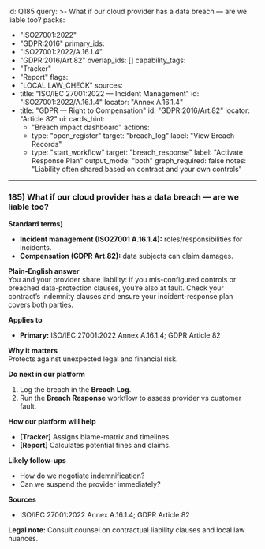 id: Q185
query: >-
  What if our cloud provider has a data breach — are we liable too?
packs:
  - "ISO27001:2022"
  - "GDPR:2016"
primary_ids:
  - "ISO27001:2022/A.16.1.4"
  - "GDPR:2016/Art.82"
overlap_ids: []
capability_tags:
  - "Tracker"
  - "Report"
flags:
  - "LOCAL LAW_CHECK"
sources:
  - title: "ISO/IEC 27001:2022 — Incident Management"
    id: "ISO27001:2022/A.16.1.4"
    locator: "Annex A.16.1.4"
  - title: "GDPR — Right to Compensation"
    id: "GDPR:2016/Art.82"
    locator: "Article 82"
ui:
  cards_hint:
    - "Breach impact dashboard"
  actions:
    - type: "open_register"
      target: "breach_log"
      label: "View Breach Records"
    - type: "start_workflow"
      target: "breach_response"
      label: "Activate Response Plan"
output_mode: "both"
graph_required: false
notes: "Liability often shared based on contract and your own controls"
---
### 185) What if our cloud provider has a data breach — are we liable too?

**Standard terms)**  
- **Incident management (ISO27001 A.16.1.4):** roles/responsibilities for incidents.  
- **Compensation (GDPR Art.82):** data subjects can claim damages.

**Plain-English answer**  
You and your provider share liability: if you mis-configured controls or breached data-protection clauses, you’re also at fault. Check your contract’s indemnity clauses and ensure your incident-response plan covers both parties.

**Applies to**  
- **Primary:** ISO/IEC 27001:2022 Annex A.16.1.4; GDPR Article 82

**Why it matters**  
Protects against unexpected legal and financial risk.

**Do next in our platform**  
1. Log the breach in the **Breach Log**.  
2. Run the **Breach Response** workflow to assess provider vs customer fault.

**How our platform will help**  
- **[Tracker]** Assigns blame-matrix and timelines.  
- **[Report]** Calculates potential fines and claims.

**Likely follow-ups**  
- How do we negotiate indemnification?  
- Can we suspend the provider immediately?

**Sources**  
- ISO/IEC 27001:2022 Annex A.16.1.4; GDPR Article 82

**Legal note:** Consult counsel on contractual liability clauses and local law nuances.  

